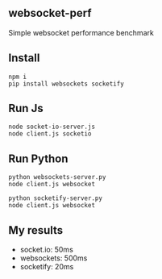 ## websocket-perf
Simple websocket performance benchmark

## Install
```
npm i
pip install websockets socketify
```

## Run Js
```
node socket-io-server.js
node client.js socketio
```

## Run Python
```
python websockets-server.py
node client.js websocket
```

```
python socketify-server.py
node client.js websocket
```

## My results
- socket.io: 50ms
- websockets: 500ms
- socketify: 20ms